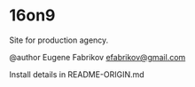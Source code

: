# 16on9
Site for production agency.

@author Eugene Fabrikov efabrikov@gmail.com

Install details in README-ORIGIN.md
